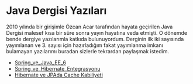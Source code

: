 # Java Dergisi Yazıları

2010 yılında bir girişimle Özcan Acar tarafından hayata geçirilen Java Dergisi malesef kısa bir süre sonra yayın hayatına 
veda etmişti. O dönemde bende dergiye yazılarımla katkıda bulunuyordum. Derginin ilk iki sayısında yayımlanan ve 3. sayısı 
için hazırladığım fakat yayımlanma imkanı bulamayan yazılarımı buradan sizlerle tekrardan paylaşmak istedim.

* [Spring_ve_Java_EE_6](files/Spring_ve_Java_EE_6.pdf)
* [Spring_ve_Hibernate_Entegrasyonu](files/Spring_ve_Hibernate_Entegrasyonu.pdf)
* [Hibernate ve JPAda Cache Kabiliyeti](files/Hibernate-ve-JPAda-Cache-Kabiliyeti.pdf)